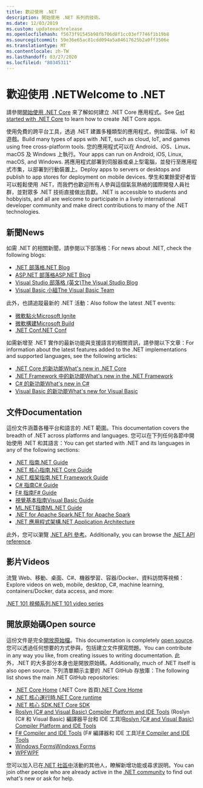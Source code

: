 ```yaml
---
title: 歡迎使用 .NET
description: 開始使用 .NET 系列的技術。
ms.date: 12/03/2019
ms.custom: updateeachrelease
ms.openlocfilehash: f5673f91545b98fb706d8f1cc03ef7746f1b19b8
ms.sourcegitcommit: 59e36e65ac81cdd094a5a84617625b2a0ff3506e
ms.translationtype: MT
ms.contentlocale: zh-TW
ms.lasthandoff: 03/27/2020
ms.locfileid: "80345311"
---
```

# <a name="welcome-to-net"></a><span data-ttu-id="b3377-103">歡迎使用 .NET</span><span class="sxs-lookup"><span data-stu-id="b3377-103">Welcome to .NET</span></span>

<span data-ttu-id="b3377-104">請參閱[開始使用 .NET Core](core/get-started.md) 來了解如何建立 .NET Core 應用程式。</span><span class="sxs-lookup"><span data-stu-id="b3377-104">See [Get started with .NET Core](core/get-started.md) to learn how to create .NET Core apps.</span></span>

<span data-ttu-id="b3377-105">使用免費的跨平台工具，透過 .NET 建置多種類型的應用程式，例如雲端、IoT 和遊戲。</span><span class="sxs-lookup"><span data-stu-id="b3377-105">Build many types of apps with .NET, such as cloud, IoT, and games using free cross-platform tools.</span></span> <span data-ttu-id="b3377-106">您的應用程式可以在 Android、iOS、Linux、macOS 及 Windows 上執行。</span><span class="sxs-lookup"><span data-stu-id="b3377-106">Your apps can run on Android, iOS, Linux, macOS, and Windows.</span></span> <span data-ttu-id="b3377-107">將應用程式部署到伺服器或桌上型電腦，並發行至應用程式市集，以部署到行動裝置上。</span><span class="sxs-lookup"><span data-stu-id="b3377-107">Deploy apps to servers or desktops and publish to app stores for deployment on mobile devices.</span></span> <span data-ttu-id="b3377-108">學生和業餘愛好者皆可以輕鬆使用 .NET，而我們也歡迎所有人參與這個氣氛熱絡的國際開發人員社群，並對眾多 .NET 技術直接做出貢獻。</span><span class="sxs-lookup"><span data-stu-id="b3377-108">.NET is accessible to students and hobbyists, and all are welcome to participate in a lively international developer community and make direct contributions to many of the .NET technologies.</span></span>

## <a name="news"></a><span data-ttu-id="b3377-109">新聞</span><span class="sxs-lookup"><span data-stu-id="b3377-109">News</span></span>

<span data-ttu-id="b3377-110">如需 .NET 的相關新聞，請參閱以下部落格：</span><span class="sxs-lookup"><span data-stu-id="b3377-110">For news about .NET, check the following blogs:</span></span>

- [<span data-ttu-id="b3377-111">.NET 部落格</span><span class="sxs-lookup"><span data-stu-id="b3377-111">.NET Blog</span></span>](https://devblogs.microsoft.com/dotnet/)
- [<span data-ttu-id="b3377-112">ASP.NET 部落格</span><span class="sxs-lookup"><span data-stu-id="b3377-112">ASP.NET Blog</span></span>](https://devblogs.microsoft.com/aspnet/)
- [<span data-ttu-id="b3377-113">Visual Studio 部落格 (英文)</span><span class="sxs-lookup"><span data-stu-id="b3377-113">The Visual Studio Blog</span></span>](https://devblogs.microsoft.com/visualstudio/)
- [<span data-ttu-id="b3377-114">Visual Basic 小組</span><span class="sxs-lookup"><span data-stu-id="b3377-114">The Visual Basic Team</span></span>](https://devblogs.microsoft.com/vbteam/)

<span data-ttu-id="b3377-115">此外，也請追蹤最新的 .NET 活動：</span><span class="sxs-lookup"><span data-stu-id="b3377-115">Also follow the latest .NET events:</span></span>

- [<span data-ttu-id="b3377-116">微軟點火</span><span class="sxs-lookup"><span data-stu-id="b3377-116">Microsoft Ignite</span></span>](https://www.microsoft.com/ignite)
- [<span data-ttu-id="b3377-117">微軟構建</span><span class="sxs-lookup"><span data-stu-id="b3377-117">Microsoft Build</span></span>](https://www.microsoft.com/build)
- [<span data-ttu-id="b3377-118">.NET Conf</span><span class="sxs-lookup"><span data-stu-id="b3377-118">.NET Conf</span></span>](https://www.dotnetconf.net/)

<span data-ttu-id="b3377-119">如需新增至 .NET 實作的最新功能與支援語言的相關資訊，請參閱以下文章：</span><span class="sxs-lookup"><span data-stu-id="b3377-119">For information about the latest features added to the .NET implementations and supported languages, see the following articles:</span></span>

- [<span data-ttu-id="b3377-120">.NET Core 的新功能</span><span class="sxs-lookup"><span data-stu-id="b3377-120">What's new in .NET Core</span></span>](core/whats-new/index.md)
- [<span data-ttu-id="b3377-121">.NET Framework 中的新功能</span><span class="sxs-lookup"><span data-stu-id="b3377-121">What's new in the .NET Framework</span></span>](framework/whats-new/index.md)
- [<span data-ttu-id="b3377-122">C# 的新功能</span><span class="sxs-lookup"><span data-stu-id="b3377-122">What's new in C#</span></span>](csharp/whats-new/index.md)
- [<span data-ttu-id="b3377-123">Visual Basic 的新功能</span><span class="sxs-lookup"><span data-stu-id="b3377-123">What's new for Visual Basic</span></span>](visual-basic/getting-started/whats-new.md)

## <a name="documentation"></a><span data-ttu-id="b3377-124">文件</span><span class="sxs-lookup"><span data-stu-id="b3377-124">Documentation</span></span>

<span data-ttu-id="b3377-125">這份文件涵蓋各種平台和語言的 .NET 範圍。</span><span class="sxs-lookup"><span data-stu-id="b3377-125">This documentation covers the breadth of .NET across platforms and languages.</span></span> <span data-ttu-id="b3377-126">您可以在下列任何各節中開始使用 .NET 和其語言：</span><span class="sxs-lookup"><span data-stu-id="b3377-126">You can get started with .NET and its languages in any of the following sections:</span></span>

- [<span data-ttu-id="b3377-127">.NET 指南</span><span class="sxs-lookup"><span data-stu-id="b3377-127">.NET Guide</span></span>](standard/index.md)
- [<span data-ttu-id="b3377-128">.NET 核心指南</span><span class="sxs-lookup"><span data-stu-id="b3377-128">.NET Core Guide</span></span>](core/index.yml)
- [<span data-ttu-id="b3377-129">.NET 框架指南</span><span class="sxs-lookup"><span data-stu-id="b3377-129">.NET Framework Guide</span></span>](framework/index.yml)
- [<span data-ttu-id="b3377-130">C# 指南</span><span class="sxs-lookup"><span data-stu-id="b3377-130">C# Guide</span></span>](csharp/index.yml)
- [<span data-ttu-id="b3377-131">F# 指南</span><span class="sxs-lookup"><span data-stu-id="b3377-131">F# Guide</span></span>](fsharp/index.yml)
- [<span data-ttu-id="b3377-132">視覺基本指南</span><span class="sxs-lookup"><span data-stu-id="b3377-132">Visual Basic Guide</span></span>](visual-basic/index.yml)
- [<span data-ttu-id="b3377-133">ML.NET指南</span><span class="sxs-lookup"><span data-stu-id="b3377-133">ML.NET Guide</span></span>](machine-learning/index.yml)
- [<span data-ttu-id="b3377-134">.NET for Apache Spark</span><span class="sxs-lookup"><span data-stu-id="b3377-134">.NET for Apache Spark</span></span>](spark/index.yml)
- [<span data-ttu-id="b3377-135">.NET 應用程式架構</span><span class="sxs-lookup"><span data-stu-id="b3377-135">.NET Application Architecture</span></span>](architecture/index.yml)

<span data-ttu-id="b3377-136">此外，您可以瀏覽 [.NET API 參考](/dotnet/api)。</span><span class="sxs-lookup"><span data-stu-id="b3377-136">Additionally, you can browse the [.NET API reference](/dotnet/api).</span></span>

## <a name="videos"></a><span data-ttu-id="b3377-137">影片</span><span class="sxs-lookup"><span data-stu-id="b3377-137">Videos</span></span>

<span data-ttu-id="b3377-138">流覽 Web、移動、桌面、C#、機器學習、容器/Docker、資料訪問等視頻：</span><span class="sxs-lookup"><span data-stu-id="b3377-138">Explore videos on web, mobile, desktop, C#, machine learning, containers/Docker, data access, and more:</span></span>

[<span data-ttu-id="b3377-139">.NET 101 視頻系列</span><span class="sxs-lookup"><span data-stu-id="b3377-139">.NET 101 video series</span></span>](https://dotnet.microsoft.com/learn/videos)

## <a name="open-source"></a><span data-ttu-id="b3377-140">開放原始碼</span><span class="sxs-lookup"><span data-stu-id="b3377-140">Open source</span></span>

<span data-ttu-id="b3377-141">這份文件是完全[開放原始檔](https://github.com/dotnet/docs)。</span><span class="sxs-lookup"><span data-stu-id="b3377-141">This documentation is completely [open source](https://github.com/dotnet/docs).</span></span> <span data-ttu-id="b3377-142">您可以透過任何想要的方式參與，包括建立文件撰寫問題。</span><span class="sxs-lookup"><span data-stu-id="b3377-142">You can contribute in any way you like, from creating issues to writing documentation.</span></span> <span data-ttu-id="b3377-143">此外，.NET 的大多部分本身也是開放原始碼。</span><span class="sxs-lookup"><span data-stu-id="b3377-143">Additionally, much of .NET itself is also open source.</span></span> <span data-ttu-id="b3377-144">下列清單顯示主要的 .NET GitHub 存放庫：</span><span class="sxs-lookup"><span data-stu-id="b3377-144">The following list shows the main .NET GitHub repositories:</span></span>

- <span data-ttu-id="b3377-145">[.NET Core Home](https://github.com/dotnet/core) (.NET Core 首頁)</span><span class="sxs-lookup"><span data-stu-id="b3377-145">[.NET Core Home](https://github.com/dotnet/core)</span></span>
- [<span data-ttu-id="b3377-146">.NET 核心運行時</span><span class="sxs-lookup"><span data-stu-id="b3377-146">.NET Core runtime</span></span>](https://github.com/dotnet/runtime)
- [<span data-ttu-id="b3377-147">.NET 核心 SDK</span><span class="sxs-lookup"><span data-stu-id="b3377-147">.NET Core SDK</span></span>](https://github.com/dotnet/sdk)
- <span data-ttu-id="b3377-148">[Roslyn (C# and Visual Basic) Compiler Platform and IDE Tools](https://github.com/dotnet/roslyn) (Roslyn (C# 和 Visual Basic) 編譯器平台和 IDE 工具)</span><span class="sxs-lookup"><span data-stu-id="b3377-148">[Roslyn (C# and Visual Basic) Compiler Platform and IDE Tools](https://github.com/dotnet/roslyn)</span></span>
- <span data-ttu-id="b3377-149">[F# Compiler and IDE Tools](https://github.com/dotnet/fsharp) (F# 編譯器和 IDE 工具)</span><span class="sxs-lookup"><span data-stu-id="b3377-149">[F# Compiler and IDE Tools](https://github.com/dotnet/fsharp)</span></span>
- [<span data-ttu-id="b3377-150">Windows Forms</span><span class="sxs-lookup"><span data-stu-id="b3377-150">Windows Forms</span></span>](https://github.com/dotnet/winforms)
- [<span data-ttu-id="b3377-151">WPF</span><span class="sxs-lookup"><span data-stu-id="b3377-151">WPF</span></span>](https://github.com/dotnet/wpf)

<span data-ttu-id="b3377-152">您可以加入已在[.NET 社區中](https://dotnet.microsoft.com/platform/community)活動的其他人，瞭解新增功能或尋求説明。</span><span class="sxs-lookup"><span data-stu-id="b3377-152">You can join other people who are already active in the [.NET community](https://dotnet.microsoft.com/platform/community) to find out what's new or ask for help.</span></span>
